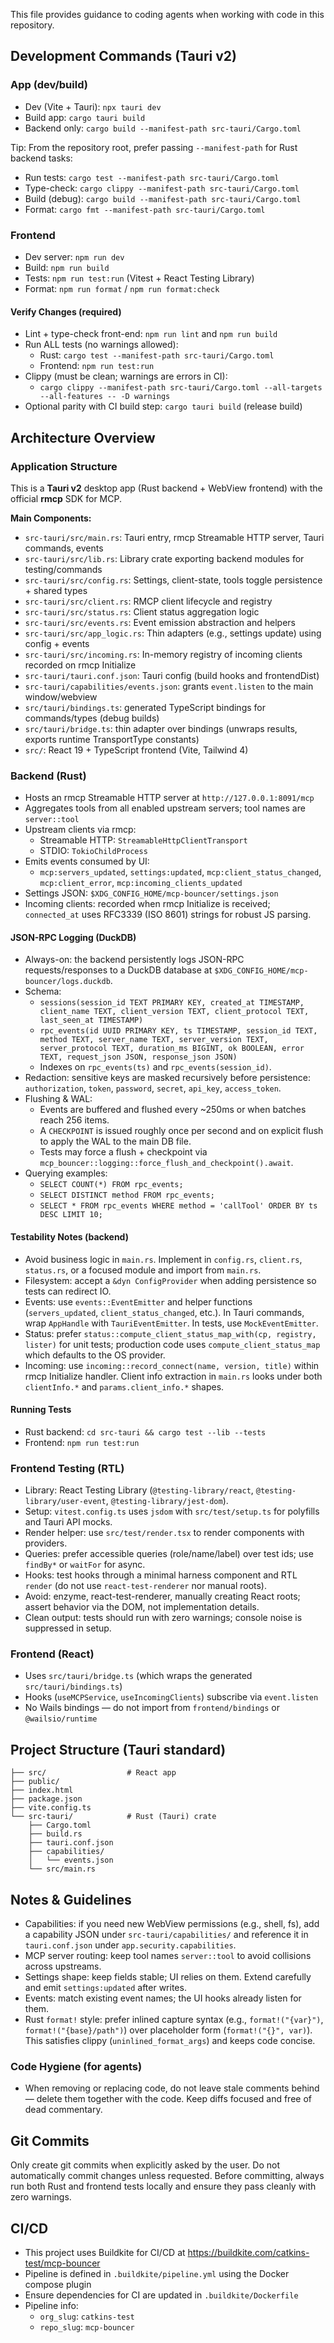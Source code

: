 This file provides guidance to coding agents when working with code in this repository.

## Development Commands (Tauri v2)

### App (dev/build)
- Dev (Vite + Tauri): `npx tauri dev`
- Build app: `cargo tauri build`
- Backend only: `cargo build --manifest-path src-tauri/Cargo.toml`

Tip: From the repository root, prefer passing `--manifest-path` for Rust backend tasks:

- Run tests: `cargo test --manifest-path src-tauri/Cargo.toml`
- Type-check: `cargo clippy --manifest-path src-tauri/Cargo.toml`
- Build (debug): `cargo build --manifest-path src-tauri/Cargo.toml`
- Format: `cargo fmt --manifest-path src-tauri/Cargo.toml`

### Frontend
- Dev server: `npm run dev`
- Build: `npm run build`
- Tests: `npm run test:run` (Vitest + React Testing Library)
- Format: `npm run format` / `npm run format:check`

#### Verify Changes (required)
- Lint + type-check front-end: `npm run lint` and `npm run build`
- Run ALL tests (no warnings allowed):
  - Rust: `cargo test --manifest-path src-tauri/Cargo.toml`
  - Frontend: `npm run test:run`
- Clippy (must be clean; warnings are errors in CI):
  - `cargo clippy --manifest-path src-tauri/Cargo.toml --all-targets --all-features -- -D warnings`
- Optional parity with CI build step: `cargo tauri build` (release build)

## Architecture Overview

### Application Structure
This is a **Tauri v2** desktop app (Rust backend + WebView frontend) with the official **rmcp** SDK for MCP.

**Main Components:**
- `src-tauri/src/main.rs`: Tauri entry, rmcp Streamable HTTP server, Tauri commands, events
- `src-tauri/src/lib.rs`: Library crate exporting backend modules for testing/commands
- `src-tauri/src/config.rs`: Settings, client-state, tools toggle persistence + shared types
- `src-tauri/src/client.rs`: RMCP client lifecycle and registry
- `src-tauri/src/status.rs`: Client status aggregation logic
- `src-tauri/src/events.rs`: Event emission abstraction and helpers
- `src-tauri/src/app_logic.rs`: Thin adapters (e.g., settings update) using config + events
- `src-tauri/src/incoming.rs`: In-memory registry of incoming clients recorded on rmcp Initialize
- `src-tauri/tauri.conf.json`: Tauri config (build hooks and frontendDist)
- `src-tauri/capabilities/events.json`: grants `event.listen` to the main window/webview
- `src/tauri/bindings.ts`: generated TypeScript bindings for commands/types (debug builds)
- `src/tauri/bridge.ts`: thin adapter over bindings (unwraps results, exports runtime TransportType constants)
- `src/`: React 19 + TypeScript frontend (Vite, Tailwind 4)

### Backend (Rust)
- Hosts an rmcp Streamable HTTP server at `http://127.0.0.1:8091/mcp`
- Aggregates tools from all enabled upstream servers; tool names are `server::tool`
- Upstream clients via rmcp:
  - Streamable HTTP: `StreamableHttpClientTransport`
  - STDIO: `TokioChildProcess`
- Emits events consumed by UI:
  - `mcp:servers_updated`, `settings:updated`, `mcp:client_status_changed`, `mcp:client_error`, `mcp:incoming_clients_updated`
- Settings JSON: `$XDG_CONFIG_HOME/mcp-bouncer/settings.json`
- Incoming clients: recorded when rmcp Initialize is received; `connected_at` uses RFC3339 (ISO 8601) strings for robust JS parsing.

#### JSON-RPC Logging (DuckDB)
- Always-on: the backend persistently logs JSON-RPC requests/responses to a DuckDB database at `$XDG_CONFIG_HOME/mcp-bouncer/logs.duckdb`.
- Schema:
  - `sessions(session_id TEXT PRIMARY KEY, created_at TIMESTAMP, client_name TEXT, client_version TEXT, client_protocol TEXT, last_seen_at TIMESTAMP)`
  - `rpc_events(id UUID PRIMARY KEY, ts TIMESTAMP, session_id TEXT, method TEXT, server_name TEXT, server_version TEXT, server_protocol TEXT, duration_ms BIGINT, ok BOOLEAN, error TEXT, request_json JSON, response_json JSON)`
  - Indexes on `rpc_events(ts)` and `rpc_events(session_id)`.
- Redaction: sensitive keys are masked recursively before persistence: `authorization`, `token`, `password`, `secret`, `api_key`, `access_token`.
- Flushing & WAL:
  - Events are buffered and flushed every ~250ms or when batches reach 256 items.
  - A `CHECKPOINT` is issued roughly once per second and on explicit flush to apply the WAL to the main DB file.
  - Tests may force a flush + checkpoint via `mcp_bouncer::logging::force_flush_and_checkpoint().await`.
- Querying examples:
  - `SELECT COUNT(*) FROM rpc_events;`
  - `SELECT DISTINCT method FROM rpc_events;`
  - `SELECT * FROM rpc_events WHERE method = 'callTool' ORDER BY ts DESC LIMIT 10;`

#### Testability Notes (backend)

- Avoid business logic in `main.rs`. Implement in `config.rs`, `client.rs`, `status.rs`, or a focused module and import from `main.rs`.
- Filesystem: accept a `&dyn ConfigProvider` when adding persistence so tests can redirect IO.
- Events: use `events::EventEmitter` and helper functions (`servers_updated`, `client_status_changed`, etc.). In Tauri commands, wrap `AppHandle` with `TauriEventEmitter`. In tests, use `MockEventEmitter`.
- Status: prefer `status::compute_client_status_map_with(cp, registry, lister)` for unit tests; production code uses `compute_client_status_map` which defaults to the OS provider.
- Incoming: use `incoming::record_connect(name, version, title)` within rmcp Initialize handler. Client info extraction in `main.rs` looks under both `clientInfo.*` and `params.client_info.*` shapes.

#### Running Tests

- Rust backend: `cd src-tauri && cargo test --lib --tests`
- Frontend: `npm run test:run`

### Frontend Testing (RTL)
- Library: React Testing Library (`@testing-library/react`, `@testing-library/user-event`, `@testing-library/jest-dom`).
- Setup: `vitest.config.ts` uses `jsdom` with `src/test/setup.ts` for polyfills and Tauri API mocks.
- Render helper: use `src/test/render.tsx` to render components with providers.
- Queries: prefer accessible queries (role/name/label) over test ids; use `findBy*` or `waitFor` for async.
- Hooks: test hooks through a minimal harness component and RTL `render` (do not use `react-test-renderer` nor manual roots).
- Avoid: enzyme, react-test-renderer, manually creating React roots; assert behavior via the DOM, not implementation details.
- Clean output: tests should run with zero warnings; console noise is suppressed in setup.

### Frontend (React)
- Uses `src/tauri/bridge.ts` (which wraps the generated `src/tauri/bindings.ts`)
- Hooks (`useMCPService`, `useIncomingClients`) subscribe via `event.listen`
- No Wails bindings — do not import from `frontend/bindings` or `@wailsio/runtime`

## Project Structure (Tauri standard)

```
├── src/                  # React app
├── public/
├── index.html
├── package.json
├── vite.config.ts
└── src-tauri/            # Rust (Tauri) crate
    ├── Cargo.toml
    ├── build.rs
    ├── tauri.conf.json
    ├── capabilities/
    │   └── events.json
    └── src/main.rs
```

## Notes & Guidelines
- Capabilities: if you need new WebView permissions (e.g., shell, fs), add a capability JSON under `src-tauri/capabilities/` and reference it in `tauri.conf.json` under `app.security.capabilities`.
- MCP server routing: keep tool names `server::tool` to avoid collisions across upstreams.
- Settings shape: keep fields stable; UI relies on them. Extend carefully and emit `settings:updated` after writes.
- Events: match existing event names; the UI hooks already listen for them.
- Rust `format!` style: prefer inlined capture syntax (e.g., `format!("{var}")`, `format!("{base}/path")`) over placeholder form (`format!("{}", var)`). This satisfies clippy (`uninlined_format_args`) and keeps code concise.

### Code Hygiene (for agents)
- When removing or replacing code, do not leave stale comments behind — delete them together with the code. Keep diffs focused and free of dead commentary.

## Git Commits
Only create git commits when explicitly asked by the user. Do not automatically commit changes unless requested. Before committing, always run both Rust and frontend tests locally and ensure they pass cleanly with zero warnings.

## CI/CD

- This project uses Buildkite for CI/CD at https://buildkite.com/catkins-test/mcp-bouncer
- Pipeline is defined in `.buildkite/pipeline.yml` using the Docker compose plugin
- Ensure dependencies for CI are updated in `.buildkite/Dockerfile`
- Pipeline info:
  - `org_slug`: `catkins-test`
  - `repo_slug`: `mcp-bouncer`

